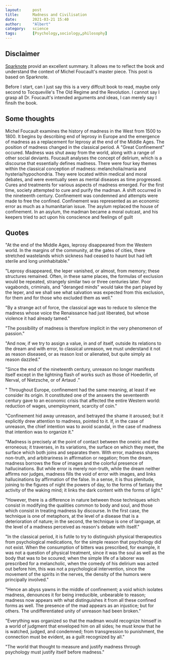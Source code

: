 ```yaml
---
layout:     post
title:      Madness and Civilisation
date:       2021-03-21 15:40
author:     "Albert"
category:   science
tags:       [Psychology,sociology,philosophy]
---
```


<html>
<head>
  <!-- Global site tag (gtag.js) - Google Analytics -->
<script async src="https://www.googletagmanager.com/gtag/js?id=G-QY6RDJK8PM"></script>
<script>
  window.dataLayer = window.dataLayer || [];
  function gtag(){dataLayer.push(arguments);}
  gtag('js', new Date());

  gtag('config', 'G-QY6RDJK8PM');
</script>
  <meta charset="utf-8">
  <meta name="viewport" content="width=device-width">
  <title>MathJax example</title>
  <script src="https://polyfill.io/v3/polyfill.min.js?features=es6"></script>
  <script id="MathJax-script" async
          src="https://cdn.jsdelivr.net/npm/mathjax@3/es5/tex-mml-chtml.js">
  </script>
</head>
<body>
  
</body>
</html>

## Disclaimer 
[Sparknote](https://www.sparknotes.com/philosophy/madnessandciv/summary/) provid an excellent summary. It allows me to reflect the book and
understand the context of Michel Foucault's master piece. This post is based on Sparknote. 


Before I start, can I just say this is a very diffcult book to read, maybe only second to Tocqueville's The Old Regime and the Revolution. 
I cannot say I grasp all Dr. Foucault's intended arguments and ideas, I can merely say I finsih the book.

## Some thoughts 


Michel Foucault examines the history of madness in the West from 1500 to 1800.  It begins by describing end of 
leprosy in Europe and the emergence of madness as a replacement for leprosy at the end of the Middle Ages. The position of madness changed in the classical period. 
A "Great Confinement" occured. Madness was shut away from the world, along with a range of other social deviants. Foucault analyses the concept of delirium,
which is a discourse that essentially defines madness. There were four key themes within the classical conception of madness: melancholia/mania and hysteria/hypochondria. 
They were located within medical and moral debates, and were eventually seen as mental diseases as time progressed. Cures and treatments for various aspects of madness emerged. 
For the first time, society attempted to cure and purify the madman. A shift occurred in the nineteenth century. Confinement was condemned and attempts were made to free the confined. 
Confinement was represented as an economic error as much as a humanitarian issue. The asylum replaced the house of confinement. In an asylum, the madman became a moral outcast, 
and his keepers tried to act upon his conscience and feelings of guilt


## Quotes
"At the end of the Middle Ages, leprosy disappeared from the Western world. In the margins of the community, at the gates of cities, there stretched wastelands which sickness had ceased to haunt but had left sterile and long uninhabitable."

"Leprosy disappeared, the leper vanished, or almost, from memory; these structures remained. Often, in these same places, the formulas of exclusion would be repeated, strangely similar two or three centuries later. Poor vagabonds, criminals, and "deranged minds" would take the part played by the leper, and we shall see what salvation was expected from this exclusion, for them and for those who excluded them as well."

"By a strange act of force, the classical age was to reduce to silence the madness whose voice the Renaissance had just liberated, but whose violence it had already tamed."

"The possibility of madness is therefore implicit in the very phenomenon of passion."

"And now, if we try to assign a value, in and of itself, outside its relations to the dream and with error, to classical unreason, we must understand it not as reason diseased, or as reason lost or alienated, but quite simply as reason dazzled."

"Since the end of the nineteenth century, unreason no longer manifests itself except in the lightning flash of works such as those of Hoederlin, of Nerval, of Nietzsche, or of Artaud ."

" Throughout Europe, confinement had the same meaning, at least if we consider its origin. It constituted one of the answers the seventeenth century gave to an economic crisis that affected the entire Western world: reduction of wages, unemployment, scarcity of coin."

"Confinement hid away unreason, and betrayed the shame it aroused; but it explicitly drew attention to madness, pointed to it. If, in the case of unreason, the chief intention was to avoid scandal, in the case of madness that intention was to organize it."

"Madness is precisely at the point of contact between the oneiric and the erroneous; it traverses, in its variations, the surface on which they meet, the surface which both joins and separates them. With error, madness shares non-truth, and arbitrariness in affirmation or negation; from the dream, madness borrows the flow of images and the colorful presence of hallucinations. But while error is merely non-truth, while the dream neither affirms nor judges, madness fills the void of error with images, and links hallucinations by affirmation of the false. In a sense, it is thus plenitude, joining to the figures of night the powers of day, to the forms of fantasy the activity of the waking mind; it links the dark content with the forms of light."

"However, there is a difference in nature between those techniques which consist in modifying the qualities common to body and soul, and those which consist in treating madness by discourse. In the first case, the technique is one of metaphors, at the level of a disease that is a deterioration of nature; in the second, the technique is one of language, at the level of a madness perceived as reason's debate with itself."

"In the classical period, it is futile to try to distinguish physical therapeutics from psychological medications, for the simple reason that psychology did not exist. When the consumption of bitters was prescribed, for example, it was not a question of physical treatment, since it was the soul as well as the body that was to be scoured; when the simple life of a laborer was prescribed for a melancholic, when the comedy of his delirium was acted out before him, this was not a psychological intervention, since the movement of the spirits in the nerves, the density of the humors were principally involved."

"Hence an abyss yawns in the middle of confinement; a void which isolates madness, denounces it for being irreducible, unbearable to reason; madness now appears with what distinguishes it from all these confined forms as well. The presence of the mad appears as an injustice; but for others. The undifferentiated unity of unreason had been broken."

"Everything was organized so that the madman would recognize himself in a world of judgment that enveloped him on all sides; he must know that he is watched, judged, and condemned; from transgression to punishment, the connection must be evident, as a guilt recognized by all."

"The world that thought to measure and justify madness through psychology must justify itself before madness."

